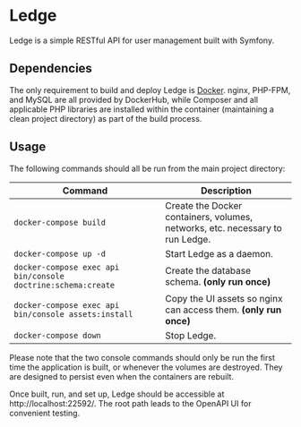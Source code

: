 # Ledge
Ledge is a simple RESTful API for user management built with Symfony.

## Dependencies
The only requirement to build and deploy Ledge is [Docker](https://www.docker.com/). nginx, PHP-FPM, and MySQL are all provided by DockerHub, while Composer and all applicable PHP libraries are installed within the container (maintaining a clean project directory) as part of the build process.

## Usage
The following commands should all be run from the main project directory:

|Command|Description|
|---|---|
|`docker-compose build`|Create the Docker containers, volumes, networks, etc. necessary to run Ledge.|
|`docker-compose up -d`|Start Ledge as a daemon.|
|`docker-compose exec api bin/console doctrine:schema:create`|Create the database schema. **(only run once)**|
|`docker-compose exec api bin/console assets:install`|Copy the UI assets so nginx can access them. **(only run once)**|
|`docker-compose down`|Stop Ledge.|

Please note that the two console commands should only be run the first time the application is built, or whenever the volumes are destroyed. They are designed to persist even when the containers are rebuilt.

Once built, run, and set up, Ledge should be accessible at http://localhost:22592/. The root path leads to the OpenAPI UI for convenient testing.
